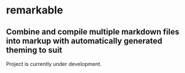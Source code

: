 # remarkable 
## Combine and compile multiple markdown files into markup with automatically generated theming to suit

Project is currently under development.